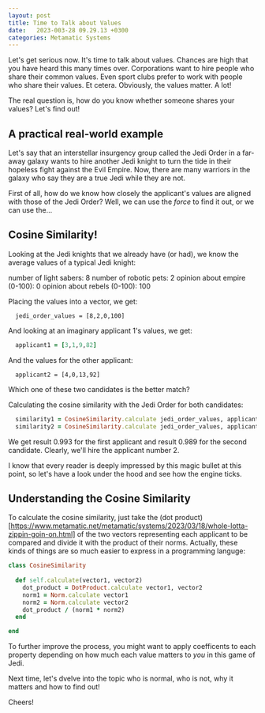 ```yaml
---
layout: post
title: Time to Talk about Values
date:   2023-003-28 09.29.13 +0300
categories: Metamatic Systems
---
```


Let's get serious now. It's time to talk about values. 
Chances are high that you have heard this many times over. 
Corporations want to hire people who share their common values. 
Even sport clubs prefer to work with people who share their values.
Et cetera. Obviously, the values matter. A lot! 

The real question is, how do you know whether someone shares your values? Let's find out!

## A practical real-world example

Let's say that an interstellar insurgency group called the Jedi Order 
in a far-away galaxy wants to hire another Jedi knight to turn the tide in their hopeless
fight against the Evil Empire. Now, there are many warriors in the galaxy 
who say they are a true Jedi while they are not. 

First of all, how do we know how closely the applicant's values are aligned with those of
the Jedi Order? Well, we can use the *force* to find it out, or we can use the...

## Cosine Similarity!

Looking at the Jedi knights that we already have (or had), we know
the average values of a typical Jedi knight:

number of light sabers:       8
number of robotic pets:       2
opinion about empire (0-100): 0
opinion about rebels (0-100): 100

Placing the values into a vector, we get:

```
  jedi_order_values = [8,2,0,100]
```

And looking at an imaginary applicant 1's values, we get:

```ruby
  applicant1 = [3,1,9,82]
```
And the values for the other applicant:

```
  applicant2 = [4,0,13,92]
```

Which one of these two candidates is the better match?

Calculating the cosine similarity with the Jedi Order for both candidates:

```ruby
  similarity1 = CosineSimilarity.calculate jedi_order_values, applicant1 
  similarity2 = CosineSimilarity.calculate jedi_order_values, applicant2
```

We get result 0.993 for the first applicant and result 0.989 for the second candidate.
Clearly, we'll hire the applicant number 2.

I know that every reader is deeply impressed by this magic bullet at this point, 
so let's have a look under the hood and see how the engine ticks.

## Understanding the Cosine Similarity

To calculate the cosine similarity, just take the (dot product)[https://www.metamatic.net/metamatic/systems/2023/03/18/whole-lotta-zippin-goin-on.html] of the two vectors
representing each applicant to be compared and divide it with the product of their norms. 
Actually, these kinds of things are so much easier to express in a programming languge:

```ruby
class CosineSimilarity
  
  def self.calculate(vector1, vector2)
    dot_product = DotProduct.calculate vector1, vector2
    norm1 = Norm.calculate vector1 
    norm2 = Norm.calculate vector2 
    dot_product / (norm1 * norm2)
  end

end

```
To further improve the process, you might want to apply coefficents to each
property depending on how much each value matters to *you* in this game of Jedi.

Next time, let's dvelve into the topic who is normal, who is not, 
why it matters and how to find out!

Cheers!
